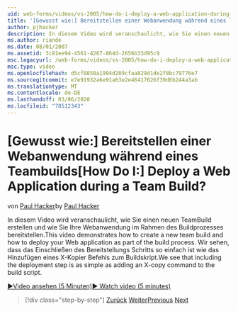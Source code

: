```yaml
---
uid: web-forms/videos/vs-2005/how-do-i-deploy-a-web-application-during-a-team-build
title: '[Gewusst wie:] Bereitstellen einer Webanwendung während eines Teambuilds | Microsoft-Dokumentation'
author: pjhacker
description: In diesem Video wird veranschaulicht, wie Sie einen neuen TeamBuild erstellen und wie Sie Ihre Webanwendung im Rahmen des Buildprozesses bereitstellen. Wir sehen, dass einschließlich deploym...
ms.author: riande
ms.date: 08/01/2007
ms.assetid: 3c81ee94-4561-4267-864d-2656b33d95c9
msc.legacyurl: /web-forms/videos/vs-2005/how-do-i-deploy-a-web-application-during-a-team-build
msc.type: video
ms.openlocfilehash: d5cf8850a1994d209cfaa829d1de2f8bc79776e7
ms.sourcegitcommit: e7e91932a6e91a63e2e46417626f39d6b244a3ab
ms.translationtype: MT
ms.contentlocale: de-DE
ms.lasthandoff: 03/06/2020
ms.locfileid: "78512343"
---
```

# <a name="how-do-i-deploy-a-web-application-during-a-team-build"></a><span data-ttu-id="cd8b6-105">[Gewusst wie:] Bereitstellen einer Webanwendung während eines Teambuilds</span><span class="sxs-lookup"><span data-stu-id="cd8b6-105">[How Do I:] Deploy a Web Application during a Team Build?</span></span>

<span data-ttu-id="cd8b6-106">von [Paul Hacker](https://github.com/pjhacker)</span><span class="sxs-lookup"><span data-stu-id="cd8b6-106">by [Paul Hacker](https://github.com/pjhacker)</span></span>

<span data-ttu-id="cd8b6-107">In diesem Video wird veranschaulicht, wie Sie einen neuen TeamBuild erstellen und wie Sie Ihre Webanwendung im Rahmen des Buildprozesses bereitstellen.</span><span class="sxs-lookup"><span data-stu-id="cd8b6-107">This video demonstrates how to create a new team build and how to deploy your Web application as part of the build process.</span></span> <span data-ttu-id="cd8b6-108">Wir sehen, dass das Einschließen des Bereitstellungs Schritts so einfach ist wie das Hinzufügen eines X-Kopier Befehls zum Buildskript.</span><span class="sxs-lookup"><span data-stu-id="cd8b6-108">We see that including the deployment step is as simple as adding an X-copy command to the build script.</span></span>

[<span data-ttu-id="cd8b6-109">&#9654;Video ansehen (5 Minuten)</span><span class="sxs-lookup"><span data-stu-id="cd8b6-109">&#9654; Watch video (5 minutes)</span></span>](https://channel9.msdn.com/Blogs/ASP-NET-Site-Videos/how-do-i-deploy-a-web-application-during-a-team-build)

> [!div class="step-by-step"]
> <span data-ttu-id="cd8b6-110">[Zurück](how-do-i-automate-testing-using-team-build.md)
> [Weiter](how-do-i-run-unit-tests-against-a-deployed-database.md)</span><span class="sxs-lookup"><span data-stu-id="cd8b6-110">[Previous](how-do-i-automate-testing-using-team-build.md)
[Next](how-do-i-run-unit-tests-against-a-deployed-database.md)</span></span>
